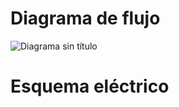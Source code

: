 # Diagrama de flujo 
![Diagrama sin título](https://github.com/Dooncito/fundamentos-de-dise-o/assets/150297045/a69bcf92-6604-47fc-8396-0ac2e9923a46)
# Esquema eléctrico 
